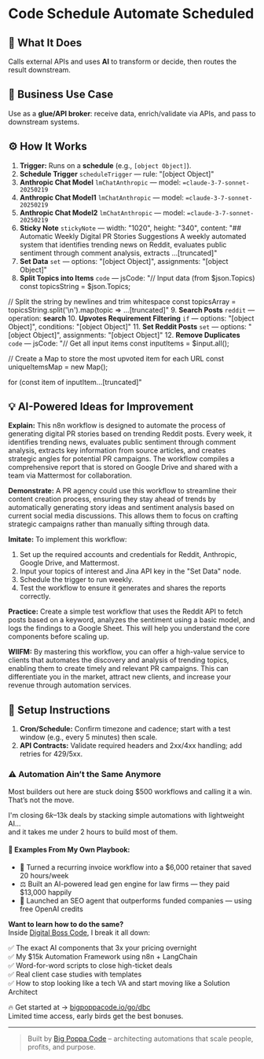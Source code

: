 # Code Schedule Automate Scheduled
  ## 🚀 What It Does
  Calls external APIs and uses **AI** to transform or decide, then routes the result downstream.
  
  ## 💼 Business Use Case
  Use as a **glue/API broker**: receive data, enrich/validate via APIs, and pass to downstream systems.
  
  ## ⚙️ How It Works
  1. **Trigger:** Runs on a **schedule** (e.g., `[object Object]`).
  2. **Schedule Trigger** `scheduleTrigger` — rule: "[object Object]"
3. **Anthropic Chat Model** `lmChatAnthropic` — model: `=claude-3-7-sonnet-20250219`
4. **Anthropic Chat Model1** `lmChatAnthropic` — model: `=claude-3-7-sonnet-20250219`
5. **Anthropic Chat Model2** `lmChatAnthropic` — model: `=claude-3-7-sonnet-20250219`
6. **Sticky Note** `stickyNote` — width: "1020", height: "340", content: "## Automatic Weekly Digital PR Stories Suggestions
A weekly automated system that identifies trending news on Reddit, evaluates public sentiment through comment analysis, extracts …[truncated]"
7. **Set Data** `set` — options: "[object Object]", assignments: "[object Object]"
8. **Split Topics into Items** `code` — jsCode: "// Input data (from $json.Topics)
const topicsString = $json.Topics;

// Split the string by newlines and trim whitespace
const topicsArray = topicsString.split('\n').map(topic => …[truncated]"
9. **Search Posts** `reddit` — operation: **search**
10. **Upvotes Requirement Filtering** `if` — options: "[object Object]", conditions: "[object Object]"
11. **Set Reddit Posts** `set` — options: "[object Object]", assignments: "[object Object]"
12. **Remove Duplicates** `code` — jsCode: "// Get all input items
const inputItems = $input.all();

// Create a Map to store the most upvoted item for each URL
const uniqueItemsMap = new Map();

for (const item of inputItem…[truncated]"
  
  ## 💡 AI-Powered Ideas for Improvement
  **Explain:** This n8n workflow is designed to automate the process of generating digital PR stories based on trending Reddit posts. Every week, it identifies trending news, evaluates public sentiment through comment analysis, extracts key information from source articles, and creates strategic angles for potential PR campaigns. The workflow compiles a comprehensive report that is stored on Google Drive and shared with a team via Mattermost for collaboration.

**Demonstrate:** A PR agency could use this workflow to streamline their content creation process, ensuring they stay ahead of trends by automatically generating story ideas and sentiment analysis based on current social media discussions. This allows them to focus on crafting strategic campaigns rather than manually sifting through data.

**Imitate:** To implement this workflow:
1. Set up the required accounts and credentials for Reddit, Anthropic, Google Drive, and Mattermost.
2. Input your topics of interest and Jina API key in the "Set Data" node.
3. Schedule the trigger to run weekly.
4. Test the workflow to ensure it generates and shares the reports correctly.

**Practice:** Create a simple test workflow that uses the Reddit API to fetch posts based on a keyword, analyzes the sentiment using a basic model, and logs the findings to a Google Sheet. This will help you understand the core components before scaling up.

**WIIFM:** By mastering this workflow, you can offer a high-value service to clients that automates the discovery and analysis of trending topics, enabling them to create timely and relevant PR campaigns. This can differentiate you in the market, attract new clients, and increase your revenue through automation services.
  
  ## 🔧 Setup Instructions
  1. **Cron/Schedule:** Confirm timezone and cadence; start with a test window (e.g., every 5 minutes) then scale.
2. **API Contracts:** Validate required headers and 2xx/4xx handling; add retries for 429/5xx.
  
### ⚠️ Automation Ain’t the Same Anymore

Most builders out here are stuck doing $500 workflows and calling it a win.  
That’s not the move.  

I'm closing $6k–$13k deals by stacking simple automations with lightweight AI...  
and it takes me under 2 hours to build most of them.

#### 🧠 Examples From My Own Playbook:
- 🔁 Turned a recurring invoice workflow into a $6,000 retainer that saved 20 hours/week  
- ⚖️ Built an AI-powered lead gen engine for law firms — they paid $13,000 happily  
- 🚀 Launched an SEO agent that outperforms funded companies — using free OpenAI credits  

**Want to learn how to do the same?**  
Inside [Digital Boss Code](https://bigpoppacode.io/go/dbc), I break it all down:

✅ The exact AI components that 3x your pricing overnight  
✅ My $15k Automation Framework using n8n + LangChain  
✅ Word-for-word scripts to close high-ticket deals  
✅ Real client case studies with templates  
✅ How to stop looking like a tech VA and start moving like a Solution Architect  

🔥 Get started at → [bigpoppacode.io/go/dbc](https://bigpoppacode.io/go/dbc)  
Limited time access, early birds get the best bonuses.

---
> Built by [Big Poppa Code](https://bigpoppacode.io) – architecting automations that scale people, profits, and purpose.
  